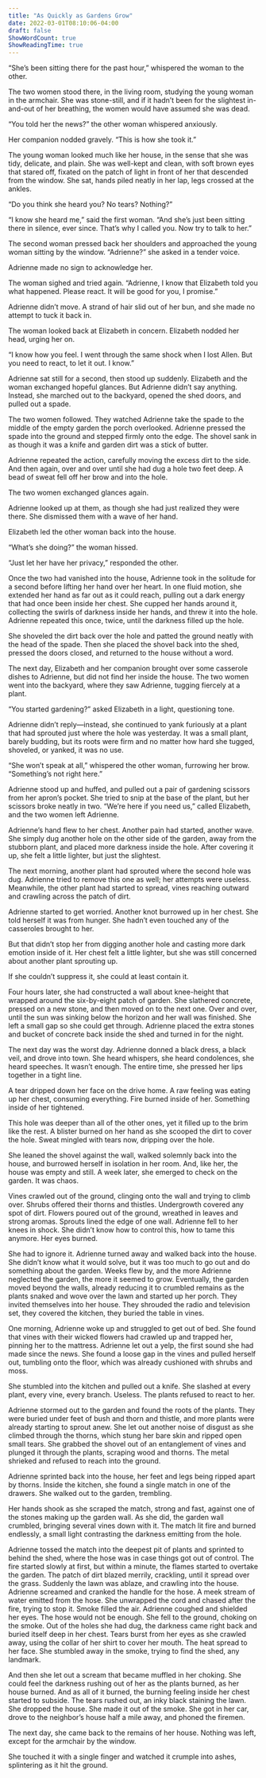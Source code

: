 ```yaml
---
title: "As Quickly as Gardens Grow"
date: 2022-03-01T08:10:06-04:00
draft: false
ShowWordCount: true
ShowReadingTime: true
---
```


“She’s been sitting there for the past hour,” whispered the woman to the other.

The two women stood there, in the living room, studying the young woman in the armchair. She was stone-still, and if it hadn’t been for the slightest in-and-out of her breathing, the women would have assumed she was dead.

“You told her the news?” the other woman whispered anxiously.

Her companion nodded gravely. “This is how she took it.”

The young woman looked much like her house, in the sense that she was tidy, delicate, and plain. She was well-kept and clean, with soft brown eyes that stared off, fixated on the patch of light in front of her that descended from the window. She sat, hands piled neatly in her lap, legs crossed at the ankles.

“Do you think she heard you? No tears? Nothing?”

“I know she heard me,” said the first woman. “And she’s just been sitting there in silence, ever since. That’s why I called you. Now try to talk to her.”

The second woman pressed back her shoulders and approached the young woman sitting by the window. “Adrienne?” she asked in a tender voice.

Adrienne made no sign to acknowledge her.

The woman sighed and tried again. “Adrienne, I know that Elizabeth told you what happened. Please react. It will be good for you, I promise.”

Adrienne didn’t move. A strand of hair slid out of her bun, and she made no attempt to tuck it back in.

The woman looked back at Elizabeth in concern. Elizabeth nodded her head, urging her on.

“I know how you feel. I went through the same shock when I lost Allen. But you need to react, to let it out. I know.”

Adrienne sat still for a second, then stood up suddenly. Elizabeth and the woman exchanged hopeful glances. But Adrienne didn’t say anything. Instead, she marched out to the backyard, opened the shed doors, and pulled out a spade.

The two women followed. They watched Adrienne take the spade to the middle of the empty garden the porch overlooked. Adrienne pressed the spade into the ground and stepped firmly onto the edge. The shovel sank in as though it was a knife and garden dirt was a stick of butter.

Adrienne repeated the action, carefully moving the excess dirt to the side. And then again, over and over until she had dug a hole two feet deep. A bead of sweat fell off her brow and into the hole.

The two women exchanged glances again.

Adrienne looked up at them, as though she had just realized they were there. She dismissed them with a wave of her hand.

Elizabeth led the other woman back into the house.

“What’s she doing?” the woman hissed.

“Just let her have her privacy,” responded the other.

Once the two had vanished into the house, Adrienne took in the solitude for a second before lifting her hand over her heart. In one fluid motion, she extended her hand as far out as it could reach, pulling out a dark energy that had once been inside her chest. She cupped her hands around it, collecting the swirls of darkness inside her hands, and threw it into the hole. Adrienne repeated this once, twice, until the darkness filled up the hole.

She shoveled the dirt back over the hole and patted the ground neatly with the head of the spade. Then she placed the shovel back into the shed, pressed the doors closed, and returned to the house without a word.

The next day, Elizabeth and her companion brought over some casserole dishes to Adrienne, but did not find her inside the house. The two women went into the backyard, where they saw Adrienne, tugging fiercely at a plant.

“You started gardening?” asked Elizabeth in a light, questioning tone.

Adrienne didn’t reply—instead, she continued to yank furiously at a plant that had sprouted just where the hole was yesterday. It was a small plant, barely budding, but its roots were firm and no matter how hard she tugged, shoveled, or yanked, it was no use.

“She won’t speak at all,” whispered the other woman, furrowing her brow. “Something’s not right here.”

Adrienne stood up and huffed, and pulled out a pair of gardening scissors from her apron’s pocket. She tried to snip at the base of the plant, but her scissors broke neatly in two.
“We’re here if you need us,” called Elizabeth, and the two women left Adrienne.

Adrienne’s hand flew to her chest. Another pain had started, another wave. She simply dug another hole on the other side of the garden, away from the stubborn plant, and placed more darkness inside the hole. After covering it up, she felt a little lighter, but just the slightest.

The next morning, another plant had sprouted where the second hole was dug. Adrienne tried to remove this one as well; her attempts were useless. Meanwhile, the other plant had started to spread, vines reaching outward and crawling across the patch of dirt.

Adrienne started to get worried. Another knot burrowed up in her chest. She told herself it was from hunger. She hadn’t even touched any of the casseroles brought to her.

But that didn’t stop her from digging another hole and casting more dark emotion inside of it. Her chest felt a little lighter, but she was still concerned about another plant sprouting up.

If she couldn’t suppress it, she could at least contain it.

Four hours later, she had constructed a wall about knee-height that wrapped around the six-by-eight patch of garden. She slathered concrete, pressed on a new stone, and then moved on to the next one. Over and over, until the sun was sinking below the horizon and her wall was finished. She left a small gap so she could get through. Adrienne placed the extra stones and bucket of concrete back inside the shed and turned in for the night.

The next day was the worst day. Adrienne donned a black dress, a black veil, and drove into town. She heard whispers, she heard condolences, she heard speeches. It wasn’t enough. The entire time, she pressed her lips together in a tight line.

A tear dripped down her face on the drive home. A raw feeling was eating up her chest, consuming everything. Fire burned inside of her. Something inside of her tightened.

This hole was deeper than all of the other ones, yet it filled up to the brim like the rest. A blister burned on her hand as she scooped the dirt to cover the hole. Sweat mingled with tears now, dripping over the hole.

She leaned the shovel against the wall, walked solemnly back into the house, and burrowed herself in isolation in her room. And, like her, the house was empty and still.
A week later, she emerged to check on the garden. It was chaos.

Vines crawled out of the ground, clinging onto the wall and trying to climb over. Shrubs offered their thorns and thistles. Undergrowth covered any spot of dirt. Flowers poured out of the ground, wreathed in leaves and strong aromas. Sprouts lined the edge of one wall.
Adrienne fell to her knees in shock. She didn’t know how to control this, how to tame this anymore. Her eyes burned.

She had to ignore it. Adrienne turned away and walked back into the house. She didn’t know what it would solve, but it was too much to go out and do something about the garden.
Weeks flew by, and the more Adrienne neglected the garden, the more it seemed to grow. Eventually, the garden moved beyond the walls, already reducing it to crumbled remains as the plants snaked and wove over the lawn and started up her porch. They invited themselves into her house. They shrouded the radio and television set, they covered the kitchen, they buried the table in vines.

One morning, Adrienne woke up and struggled to get out of bed. She found that vines with their wicked flowers had crawled up and trapped her, pinning her to the mattress.
Adrienne let out a yelp, the first sound she had made since the news. She found a loose gap in the vines and pulled herself out, tumbling onto the floor, which was already cushioned with shrubs and moss.

She stumbled into the kitchen and pulled out a knife. She slashed at every plant, every vine, every branch. Useless. The plants refused to react to her.

Adrienne stormed out to the garden and found the roots of the plants. They were buried under feet of bush and thorn and thistle, and more plants were already starting to sprout anew. She let out another noise of disgust as she climbed through the thorns, which stung her bare skin and ripped open small tears. She grabbed the shovel out of an entanglement of vines and plunged it through the plants, scraping wood and thorns. The metal shrieked and refused to reach into the ground.

Adrienne sprinted back into the house, her feet and legs being ripped apart by thorns. Inside the kitchen, she found a single match in one of the drawers. She walked out to the garden, trembling.

Her hands shook as she scraped the match, strong and fast, against one of the stones making up the garden wall. As she did, the garden wall crumbled, bringing several vines down with it. The match lit fire and burned endlessly, a small light contrasting the darkness emitting from the hole.

Adrienne tossed the match into the deepest pit of plants and sprinted to behind the shed, where the hose was in case things got out of control. The fire started slowly at first, but within a minute, the flames started to overtake the garden. The patch of dirt blazed merrily, crackling, until it spread over the grass. Suddenly the lawn was ablaze, and crawling into the house. Adrienne screamed and cranked the handle for the hose. A meek stream of water emitted from the hose. She unwrapped the cord and chased after the fire, trying to stop it. Smoke filled the air. Adrienne coughed and shielded her eyes. The hose would not be enough. She fell to the ground, choking on the smoke. Out of the holes she had dug, the darkness came right back and buried itself deep in her chest. Tears burst from her eyes as she crawled away, using the collar of her shirt to cover her mouth. The heat spread to her face. She stumbled away in the smoke, trying to find the shed, any landmark.

And then she let out a scream that became muffled in her choking. She could feel the darkness rushing out of her as the plants burned, as her house burned. And as all of it burned, the burning feeling inside her chest started to subside. The tears rushed out, an inky black staining the lawn. She dropped the house. She made it out of the smoke. She got in her car, drove to the neighbor’s house half a mile away, and phoned the firemen.

The next day, she came back to the remains of her house. Nothing was left, except for the armchair by the window.

She touched it with a single finger and watched it crumple into ashes, splintering as it hit the ground.

